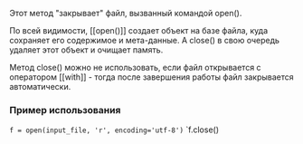 
Этот метод "закрывает" файл, вызванный командой open().

По всей видимости, [[open()]] создает объект на базе файла, куда сохраняет его содержимое и мета-данные. А close() в свою очередь удаляет этот объект и очищает память.

Метод close() можно не использовать, если файл открывается с оператором [[with]] - тогда после завершения работы файл закрывается автоматически.

### Пример использования

`f = open(input_file, 'r', encoding='utf-8')`
`f.close()
